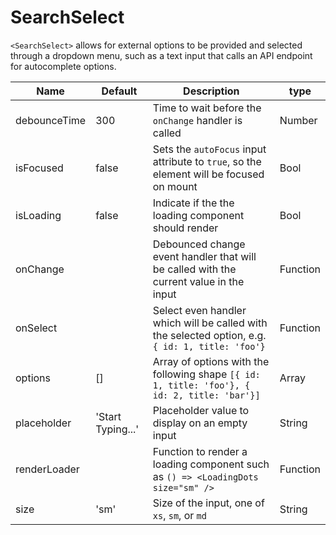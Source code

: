# SearchSelect

`<SearchSelect>` allows for external options to be provided and selected through a dropdown menu, such as a text input that calls an API endpoint for autocomplete options.

| Name         | Default           | Description                                                                                      | type     |
| ------------ | ----------------- | ------------------------------------------------------------------------------------------------ | -------- |
| debounceTime | 300               | Time to wait before the `onChange` handler is called                                             | Number   |
| isFocused    | false             | Sets the `autoFocus` input attribute to `true`, so the element will be focused on mount          | Bool     |
| isLoading    | false             | Indicate if the the loading component should render                                              | Bool     |
| onChange     |                   | Debounced change event handler that will be called with the current value in the input           | Function |
| onSelect     |                   | Select even handler which will be called with the selected option, e.g. `{ id: 1, title: 'foo'}` | Function |
| options      | []                | Array of options with the following shape `[{ id: 1, title: 'foo'}, { id: 2, title: 'bar'}]`     | Array    |
| placeholder  | 'Start Typing...' | Placeholder value to display on an empty input                                                   | String   |
| renderLoader |                   | Function to render a loading component such as `() => <LoadingDots size="sm" />`                 | Function |
| size         | 'sm'              | Size of the input, one of `xs`, `sm`, or `md`                                                    | String   |
